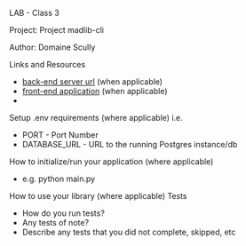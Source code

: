LAB - Class 3

Project: Project madlib-cli

Author: Domaine Scully

Links and Resources

- [back-end server url]() (when applicable)
- [front-end application]() (when applicable)
- 
Setup
.env requirements (where applicable)
i.e.

- PORT - Port Number
- DATABASE_URL - URL to the running Postgres instance/db

How to initialize/run your application (where applicable)
- e.g. python main.py

How to use your library (where applicable)
Tests
- How do you run tests?
- Any tests of note?
- Describe any tests that you did not complete, skipped, etc
